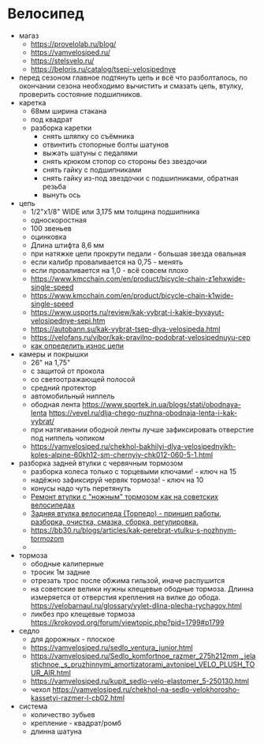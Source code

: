 # Велосипед

* магаз
	 * https://provelolab.ru/blog/
	 * https://vamvelosiped.ru/
	 * https://stelsvelo.ru/
	 * https://beloris.ru/catalog/tsepi-velosipednye
* перед сезоном главное подтянуть цепь и всё что разболталось, по окончании сезона необходимо вычистить и смазать цепь, втулку, проверить состояние подшипников.
* каретка
	* 68мм ширина стакана
	* под квадрат
	* разборка каретки
		* снять шляпку со съёмника
		* отвинтить стопорные болты шатунов
		* выжать шатуны с педалями
		* снять крюком стопор со стороны без звездочки
		* снять гайку с подшипниками
		* снять гайку из-под звездочки с подшипниками, обратная резьба
		* вынуть ось
 * цепь
	* 1/2"х1/8" WIDE или 3,175 мм толщина подшипника
	* односкоростная
	* 100 звеньев
	* оцинковка
	* Длина штифта 8,6 мм 
	* при натяжке цепи прокрути педали - большая звезда овальная
	* если калибр проваливается на 0,75 - менять
	* если проваливается на 1,0 - всё совсем плохо
	* https://www.kmcchain.com/en/product/bicycle-chain-z1ehxwide-single-speed
	* https://www.kmcchain.com/en/product/bicycle-chain-k1wide-single-speed
	* https://www.usports.ru/review/kak-vybrat-i-kakie-byvayut-velosipednye-sepi.htm
	* https://autobann.su/kak-vybrat-tsep-dlya-velosipeda.html
	* https://velofans.ru/vibor/kak-pravilno-podobrat-velosipednuyu-cep
	* [как определить износ цепи](http://veloboy.ru/kak-opredelit-iznos-cepi-velosipeda/)
 * камеры и покрышки
	* 26" на 1,75"
	* с защитой от прокола
	* со светоотражающей полосой
	* средний протектор
	* автомобильный ниппель
	* ободная лента https://www.sportek.in.ua/blogs/stati/obodnaya-lenta https://vevel.ru/dlja-chego-nuzhna-obodnaja-lenta-i-kak-vybrat/
	* при натягивании ободной ленты лучше зафиксировать отверстие под ниппель чопиком
	* https://vamvelosiped.ru/chekhol-bakhilyi-dlya-velosipednyikh-koles-alpine-60kh12-sm-chernyiy-chk012-060-5-1.html
 * разборка задней втулки с червячным тормозом
	* разборка колеса только с торцевыми ключами! - ключ на 15
	* надёжно зафиксируй червяк тормоза! - ключ на 10
	* конусы надо чуть перетянуть
	* [Ремонт втулки с "ножным" тормозом как на советских велосипедах](https://www.youtube.com/watch?v=Lvc38a6GtnA)
	* [Задняя втулка велосипеда (Торпедо) - принцип работы, разборка, очистка, смазка, сборка, регулировка.](https://www.youtube.com/watch?v=y-0ZC2BQ1G0)
	* https://bb30.ru/blogs/articles/kak-perebrat-vtulku-s-nozhnym-tormozom
	* 
 * тормоза 
 	* ободные калиперные
	* тросик 1м задние
	* отрезать трос после обжима гильзой, иначе распушится
	* на советские велики нужны клещевые ободные тормоза. Длинна измеряется от отверстия крепления на вилке до обода. https://velobarnaul.ru/glossary/vylet-dlina-plecha-rychagov.html
	* ликбез про клещевые тормоза https://krokovod.org/forum/viewtopic.php?pid=1799#p1799
 * седло
	* для дорожных - плоское
	* https://vamvelosiped.ru/sedlo_ventura_junior.html
	* https://vamvelosiped.ru/Sedlo_komfortnoe_razmer_275h212mm,_jelastichnoe,_s_pruzhinnymi_amortizatorami_avtonipel_VELO_PLUSH_TOUR_AIR.html
	* https://vamvelosiped.ru/kupit_sedlo-velo-elastomer_5-250130.html
	* чехол https://vamvelosiped.ru/chekhol-na-sedlo-velokhorosho-kassetyi-razmer-l-cb02.html
 * система
	* количество зубьев
	* крепление - квадрат/ромб
	* длинна шатуна